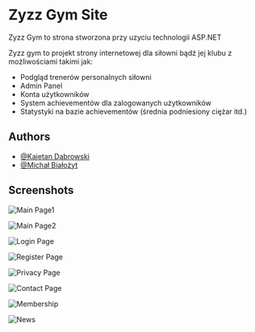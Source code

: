 
# Zyzz Gym Site

Zyzz Gym to strona stworzona przy uzyciu technologii ASP.NET

Zyzz gym to projekt strony internetowej dla siłowni bądź jej klubu z możliwościami takimi jak:
- Podgląd trenerów personalnych siłowni
- Admin Panel 
- Konta użytkowników 
- System achievementów dla zalogowanych użytkowników
- Statystyki na bazie achievementów (średnia podniesiony ciężar itd.)
## Authors

- [@Kajetan Dąbrowski](https://github.com/kakd20061)
- [@Michał Białożyt](https://github.com/sachcim)


## Screenshots

![Main Page1](https://media.discordapp.net/attachments/808662634588667957/1169980550442922014/Zrzut_ekranu_2023-11-3_o_13.44.32.png?ex=6557604c&is=6544eb4c&hm=bfb41e2eaed81289cde299f0ad0deca75d6a9ee10b9007c242d8e870eaaf3579&=&width=2172&height=1229)

![Main Page2](https://media.discordapp.net/attachments/808662634588667957/1169980808245809244/Zrzut_ekranu_2023-11-3_o_13.45.53.png?ex=65576089&is=6544eb89&hm=da7f4960b23dde8e58c289a80e0de3fd4ef4b26cb3a3ee74cc1f2e6a061a45a4&=&width=2159&height=1229)

![Login Page](https://media.discordapp.net/attachments/808662634588667957/1169981063498575912/Zrzut_ekranu_2023-11-3_o_13.46.56.png?ex=655760c6&is=6544ebc6&hm=876dce06d97d5b40c0a9be025aa1afb4736b7655e0da06966dd8420f0d1e2bc6&=&width=2149&height=1229)

![Register Page](https://cdn.discordapp.com/attachments/808662634588667957/1169981248291209286/Zrzut_ekranu_2023-11-3_o_13.47.40.png?ex=655760f2&is=6544ebf2&hm=45b305e8edf7caeb722875f1043a3d6d464f928f884811468a1a7e70591d8028&)

![Privacy Page](https://media.discordapp.net/attachments/808662634588667957/1169981467468763196/Zrzut_ekranu_2023-11-3_o_13.48.32.png?ex=65576127&is=6544ec27&hm=41ea28111d74869dbf128e88aab281504ee63588c3151126dd1a6e8dc0f5f2f4&=&width=2149&height=1229)

![Contact Page](https://cdn.discordapp.com/attachments/808662634588667957/1169981793458466856/Zrzut_ekranu_2023-11-3_o_13.49.50.png?ex=65576174&is=6544ec74&hm=5a69d1b9cc36e457a9ca62e7688abd219ae5f6681d8a3ff7045a3972f4af3481&)

![Membership](Podstaw+Tu+Link+Z+Screenem+Bo+nie+mam+bazy+danych)

![News](Podstaw+Tu+Link+Z+Screenem+Bo+nie+mam+bazy+danych)



